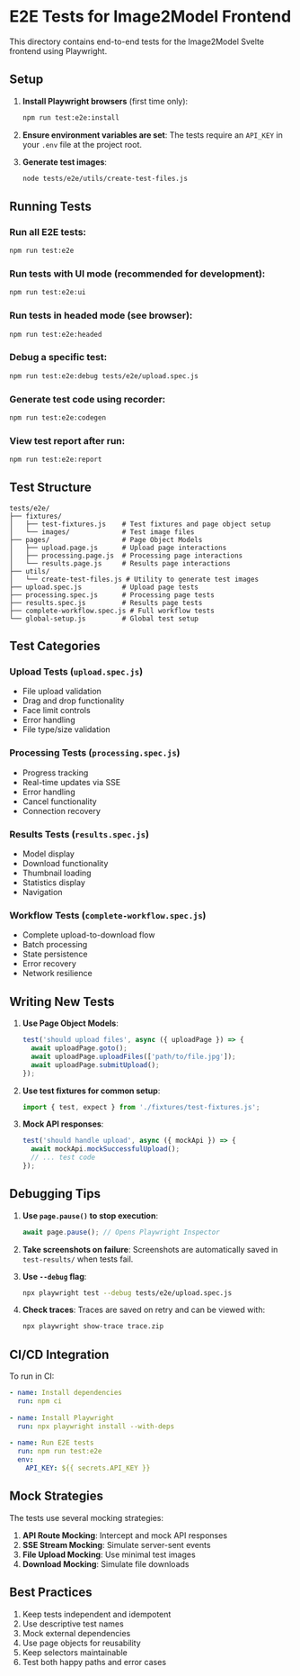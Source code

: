 # E2E Tests for Image2Model Frontend

This directory contains end-to-end tests for the Image2Model Svelte frontend using Playwright.

## Setup

1. **Install Playwright browsers** (first time only):
   ```bash
   npm run test:e2e:install
   ```

2. **Ensure environment variables are set**:
   The tests require an `API_KEY` in your `.env` file at the project root.

3. **Generate test images**:
   ```bash
   node tests/e2e/utils/create-test-files.js
   ```

## Running Tests

### Run all E2E tests:
```bash
npm run test:e2e
```

### Run tests with UI mode (recommended for development):
```bash
npm run test:e2e:ui
```

### Run tests in headed mode (see browser):
```bash
npm run test:e2e:headed
```

### Debug a specific test:
```bash
npm run test:e2e:debug tests/e2e/upload.spec.js
```

### Generate test code using recorder:
```bash
npm run test:e2e:codegen
```

### View test report after run:
```bash
npm run test:e2e:report
```

## Test Structure

```
tests/e2e/
├── fixtures/
│   ├── test-fixtures.js    # Test fixtures and page object setup
│   └── images/             # Test image files
├── pages/                  # Page Object Models
│   ├── upload.page.js      # Upload page interactions
│   ├── processing.page.js  # Processing page interactions
│   └── results.page.js     # Results page interactions
├── utils/
│   └── create-test-files.js # Utility to generate test images
├── upload.spec.js          # Upload page tests
├── processing.spec.js      # Processing page tests
├── results.spec.js         # Results page tests
├── complete-workflow.spec.js # Full workflow tests
└── global-setup.js         # Global test setup
```

## Test Categories

### Upload Tests (`upload.spec.js`)
- File upload validation
- Drag and drop functionality
- Face limit controls
- Error handling
- File type/size validation

### Processing Tests (`processing.spec.js`)
- Progress tracking
- Real-time updates via SSE
- Error handling
- Cancel functionality
- Connection recovery

### Results Tests (`results.spec.js`)
- Model display
- Download functionality
- Thumbnail loading
- Statistics display
- Navigation

### Workflow Tests (`complete-workflow.spec.js`)
- Complete upload-to-download flow
- Batch processing
- State persistence
- Error recovery
- Network resilience

## Writing New Tests

1. **Use Page Object Models**:
   ```javascript
   test('should upload files', async ({ uploadPage }) => {
     await uploadPage.goto();
     await uploadPage.uploadFiles(['path/to/file.jpg']);
     await uploadPage.submitUpload();
   });
   ```

2. **Use test fixtures for common setup**:
   ```javascript
   import { test, expect } from './fixtures/test-fixtures.js';
   ```

3. **Mock API responses**:
   ```javascript
   test('should handle upload', async ({ mockApi }) => {
     await mockApi.mockSuccessfulUpload();
     // ... test code
   });
   ```

## Debugging Tips

1. **Use `page.pause()` to stop execution**:
   ```javascript
   await page.pause(); // Opens Playwright Inspector
   ```

2. **Take screenshots on failure**:
   Screenshots are automatically saved in `test-results/` when tests fail.

3. **Use `--debug` flag**:
   ```bash
   npx playwright test --debug tests/e2e/upload.spec.js
   ```

4. **Check traces**:
   Traces are saved on retry and can be viewed with:
   ```bash
   npx playwright show-trace trace.zip
   ```

## CI/CD Integration

To run in CI:

```yaml
- name: Install dependencies
  run: npm ci
  
- name: Install Playwright
  run: npx playwright install --with-deps
  
- name: Run E2E tests
  run: npm run test:e2e
  env:
    API_KEY: ${{ secrets.API_KEY }}
```

## Mock Strategies

The tests use several mocking strategies:

1. **API Route Mocking**: Intercept and mock API responses
2. **SSE Stream Mocking**: Simulate server-sent events
3. **File Upload Mocking**: Use minimal test images
4. **Download Mocking**: Simulate file downloads

## Best Practices

1. Keep tests independent and idempotent
2. Use descriptive test names
3. Mock external dependencies
4. Use page objects for reusability
5. Keep selectors maintainable
6. Test both happy paths and error cases